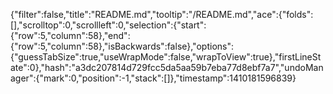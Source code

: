 {"filter":false,"title":"README.md","tooltip":"/README.md","ace":{"folds":[],"scrolltop":0,"scrollleft":0,"selection":{"start":{"row":5,"column":58},"end":{"row":5,"column":58},"isBackwards":false},"options":{"guessTabSize":true,"useWrapMode":false,"wrapToView":true},"firstLineState":0},"hash":"a3dc207814d729fcc5da5aa59b7eba77d8ebf7a7","undoManager":{"mark":0,"position":-1,"stack":[]},"timestamp":1410181596839}
